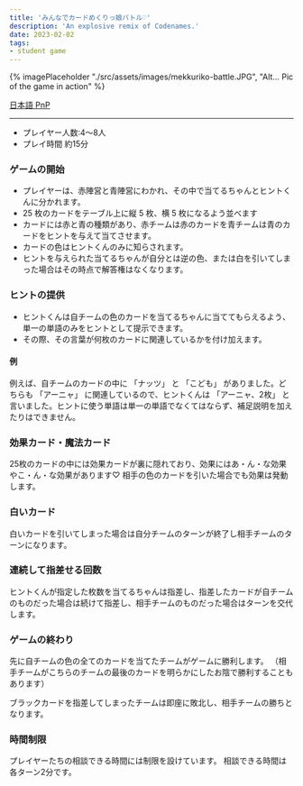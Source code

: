 ```yaml
---
title: 'みんなでカードめくりっ娘バトル♡' 
description: 'An explosive remix of Codenames.'
date: 2023-02-02
tags:
- student game
---
```


{% imagePlaceholder "./src/assets/images/mekkuriko-battle.JPG", "Alt... Pic of the game in action" %} 

[日本語 PnP](https://docs.google.com/document/d/1-EtXnxUEYEbo1evnsPwUlpPB5emO4QOENbTlQGH-D00/edit?usp=sharing)

---

* プレイヤー人数:4〜8人
* プレイ時間  約15分

### ゲームの開始
* プレイヤーは、赤陣営と青陣営にわかれ、その中で当てるちゃんとヒントくんに分かれます。
* 25 枚のカードをテーブル上に縦 5 枚、横 5 枚になるよう並べます
* カードには赤と青の種類があり、赤チームは赤のカードを青チームは青のカードをヒントを与えて当てさせます。
* カードの色はヒントくんのみに知らされます。
* ヒントを与えられた当てるちゃんが自分とは逆の色、または白を引いてしまった場合はその時点で解答権はなくなります。


### ヒントの提供
* ヒントくんは自チームの色のカードを当てるちゃんに当ててもらえるよう、単一の単語のみをヒントとして提示できます。
* その際、その言葉が何枚のカードに関連しているかを付け加えます。

#### 例
例えば、自チームのカードの中に 「ナッツ」 と 「こども」 がありました。どちらも 「アーニャ」 に関連しているので、ヒントくんは 「アーニャ、2枚」 と言いました。ヒントに使う単語は単一の単語でなくてはならず、補足説明を加えたりはできません。

### 効果カード・魔法カード
25枚のカードの中には効果カードが裏に隠れており、効果にはあ・ん・な効果やこ・ん・な効果があります♡
相手の色のカードを引いた場合でも効果は発動します。

### 白いカード
白いカードを引いてしまった場合は自分チームのターンが終了し相手チームのターンになります。

### 連続して指差せる回数
ヒントくんが指定した枚数を当てるちゃんは指差し、指差したカードが自チームのものだった場合は続けて指差し、相手チームのものだった場合はターンを交代します。


### ゲームの終わり
先に自チームの色の全てのカードを当てたチームがゲームに勝利します。
（相手チームがこちらのチームの最後のカードを明らかにしたお陰で勝利することもあります）

ブラックカードを指差してしまったチームは即座に敗北し、相手チームの勝ちとなります。


### 時間制限
プレイヤーたちの相談できる時間には制限を設けています。
相談できる時間は各ターン2分です。